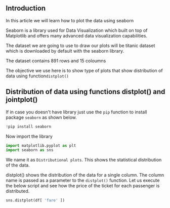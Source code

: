 ## Introduction

In this article we will learn how to plot the data using seaborn

Seaborn is a library used for Data Visualization which built on top of Matplotlib and offers many advanced data visualization capabilities.

The dataset we are going to use to draw our plots will be titanic dataset which is downloaded by default with the seaborn library.

The dataset contains  891 rows and 15 coloumns 

The objective we use here is to show type of plots that show distribution of data using function`distplot()`

## Distribution of data using functions distplot() and jointplot()

If in case you doesn't have library just use the `pip` function to install package `seaborn` as shown below.

```python
!pip install seaborn 
```
Now import the library

```python
import matplotlib.pyplot as plt
import seaborn as sns
```
We name it as `Distributional plots`. This shows the statistical distribution of the data. 

distplot() shows the distribution of the data for a single column. The column name is passed as a parameter to the `distplot()` function.
Let us execute the below script and see how the price of the ticket for each passenger is distributed. 

```python
sns.distplot(df[ 'fare' ])
```



